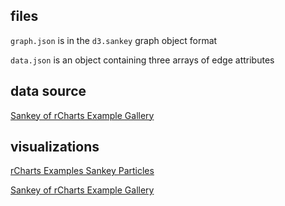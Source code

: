 ## files

`graph.json` is in the `d3.sankey` graph object format

`data.json` is an object containing three arrays of edge attributes

## data source 

[Sankey of rCharts Example Gallery](http://bl.ocks.org/timelyportfolio/6085852)

## visualizations

[rCharts Examples Sankey Particles](http://bl.ocks.org/micahstubbs/6a366e759f029599678e293521d7e26c)

[Sankey of rCharts Example Gallery](http://bl.ocks.org/timelyportfolio/6085852)